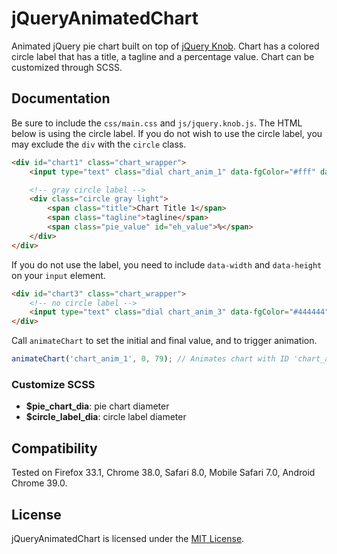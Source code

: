 jQueryAnimatedChart
===================

Animated jQuery pie chart built on top of [jQuery Knob](http://anthonyterrien.com/knob/). Chart has a colored circle label that has a title, a tagline and a percentage value. Chart can be customized through SCSS. 

## Documentation
Be sure to include the `css/main.css` and `js/jquery.knob.js`. The HTML below is using the circle label. If you do not wish to use the circle label, you may exclude the `div` with the `circle` class. 

``` html
<div id="chart1" class="chart_wrapper">
    <input type="text" class="dial chart_anim_1" data-fgColor="#fff" data-bgColor="#ccc"  />

    <!-- gray circle label -->
    <div class="circle gray light">
        <span class="title">Chart Title 1</span>
        <span class="tagline">tagline</span>
        <span class="pie_value" id="eh_value">%</span>
    </div>
</div>
```

If you do not use the label, you need to include `data-width` and `data-height` on your `input` element.

``` html
<div id="chart3" class="chart_wrapper">
    <!-- no circle label -->
    <input type="text" class="dial chart_anim_3" data-fgColor="#444444" data-bgColor="#ccc" data-width="225" data-height="225" />
</div>
```

Call `animateChart` to set the initial and final value, and to trigger animation.

``` javascript
animateChart('chart_anim_1', 0, 79); // Animates chart with ID 'chart_anim_1' from 0 to 79
```





### Customize SCSS
* __$pie_chart_dia__: pie chart diameter
* __$circle_label_dia__: circle label diameter

## Compatibility
Tested on Firefox 33.1, Chrome 38.0, Safari 8.0, Mobile Safari 7.0, Android Chrome 39.0.

## License
jQueryAnimatedChart is licensed under the [MIT License](http://opensource.org/licenses/MIT).